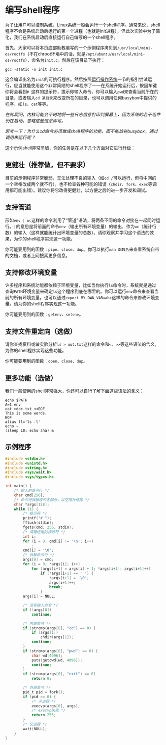 # 编写shell程序

为了让用户可以控制系统，Linux系统一般会运行一个shell程序。通常来说，shell程序不会是系统启动后运行的第一个进程（也就是init进程），但此次实验中为了简化，我们在系统启动后直接运行自己编写的一个shell程序。

首先，大家可以将本页底部助教编写的一个示例程序拷贝到`/usr/local/mini-os/rootfs`（不在chroot环境中的话，就是`/opt/ubuntu/usr/local/mini-os/rootfs`），命名为`init.c`。然后在该目录下执行：

```Shell
gcc -static -o init init.c
```

这会编译出名为`init`的可执行程序。然后按照[运行操作系统](../run)一节的指引尝试运行，应当就能使用这个非常简陋的shell程序了——在系统开始运行后，按回车键你将会看到`# `这样的提示符，提示你输入命令。你可以输入`pwd`来查看当前所在的目录，或者输入`cd 某目录`来改变所在的目录，也可以调用任何busybox中提供的程序，如`ls`、`cat`等等。

*在此期间，内核可能会不时地将一些日志信息打印到屏幕上，因为系统的若干组件仍在启动。忽略这些信息即可。*

*思考一下：为什么cd命令必须做成shell程序的功能，而不能放在busybox，通过调用来运行呢？*

这个示例shell非常简陋，你的任务是在以下几个方面对它进行升级：

## 更健壮（推荐做，但不要求）

目前的示例程序非常脆弱，无法处理不良的输入（如`cd /`可以运行，但将中间的一个空格改成两个就不行），也不检查各种可能的错误（`chdir`、`fork`、`exec`等调用都可能出错）。建议你将它改得更健壮，以方便之后的进一步开发和调试。

## 支持管道

形如`env | wc`这样的命令利用了“管道”语法，将两条不同的命令对接在一起同时运行。`|`的意思是将前面的命令`env`（输出所有环境变量）的输出，作为`wc`（统计行数）的输入（这样就能统计出环境变量的总数）。请你观察并学习这个语法的效果，为你的shell程序实现这一功能。

你可能要用到的函数：`pipe`、`close`、`dup`。你可以执行`man 函数名`来查看系统自带的文档，或者上网搜索更多信息。

## 支持修改环境变量

许多程序和系统功能都依赖于环境变量，比如当你执行`ls`命令时，系统就是通过查询`PATH`环境变量来确定`ls`这个程序到底在哪里的。你可以运行`env`命令来查看当前的所有环境变量，也可以通过`export MY_OWN_VAR=abc`这样的命令来修改环境变量。请为你的shell程序实现这一功能。

你可能要用到的函数：`getenv`、`setenv`。

## 支持文件重定向（选做）

请你查找资料或做实验分析`ls > out.txt`这样的命令和`<`、`>>`等这些语法的含义，为你的shell程序实现这些功能。

你可能要用到的函数：`open`、`close`、`dup`。

## 更多功能（选做）

我们一般使用的shell非常强大，你还可以自行了解下面这些语法的含义：

```Shell
echo $PATH
A=1 env
cat >doc.txt <<EOF
This is some words.
EOF
alias ll='ls -l'
echo ~
(sleep 10; echo aha) &
```

## 示例程序

```C
#include <stdio.h>
#include <unistd.h>
#include <string.h>
#include <sys/wait.h>
#include <sys/types.h>

int main() {
    /* 输入的命令行 */
    char cmd[256];
    /* 命令行拆解成的各部分，以空指针结尾 */
    char *args[128];
    while (1) {
        /* 提示符 */
        printf("# ");
        fflush(stdin);
        fgets(cmd, 256, stdin);
        /* 清理结尾的换行符 */
        int i;
        for (i = 0; cmd[i] != '\n'; i++)
            ;
        cmd[i] = '\0';
        /* 拆解命令行 */
        args[0] = cmd;
        for (i = 0; *args[i]; i++)
            for (args[i+1] = args[i] + 1; *args[i+1]; args[i+1]++)
                if (*args[i+1] == ' ') {
                    *args[i+1] = '\0';
                    args[i+1]++;
                    break;
                }
        args[i] = NULL;

        /* 没有输入命令 */
        if (!args[0])
            continue;

        /* 内建命令 */
        if (strcmp(args[0], "cd") == 0) {
            if (args[1])
                chdir(args[1]);
            continue;
        }
        if (strcmp(args[0], "pwd") == 0) {
            char wd[4096];
            puts(getcwd(wd, 4096));
            continue;
        }
        if (strcmp(args[0], "exit") == 0)
            return 0;

        /* 外部命令 */
        pid_t pid = fork();
        if (pid == 0) {
            /* 子进程 */
            execvp(args[0], args);
            /* execvp失败 */
            return 255;
        }
        /* 父进程 */
        wait(NULL);
    }
}
```
